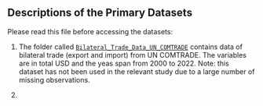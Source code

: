 ## Descriptions of the Primary Datasets

Please read this file before accessing the datasets: 

1. The folder called [`Bilateral_Trade_Data_UN_COMTRADE`](./Bilateral_Trade_Dataset_UN_COMTRADE) contains data of bilateral trade (export and import) from UN COMTRADE. The variables are in total USD and the yeas span from 2000 to 2022. Note: this dataset has not been used in the relevant study due to a large number of missing observations.

2. 

